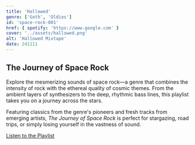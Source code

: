 ```yaml
---
title: 'Hallowed'
genre: ['Goth', 'Oldies']
id: 'space-rock-001'
href: { spotify: 'https://www.google.com' }
cover: '../assets/hallowed.png'
alt: 'Hallowed Mixtape'
date: 241111
---
```


## The Journey of Space Rock

Explore the mesmerizing sounds of space rock—a genre that combines the intensity of rock with the ethereal quality of cosmic themes. From the ambient layers of synthesizers to the deep, rhythmic bass lines, this playlist takes you on a journey across the stars.

Featuring classics from the genre's pioneers and fresh tracks from emerging artists, _The Journey of Space Rock_ is perfect for stargazing, road trips, or simply losing yourself in the vastness of sound.

[Listen to the Playlist](https://example.com/space-rock-playlist)
